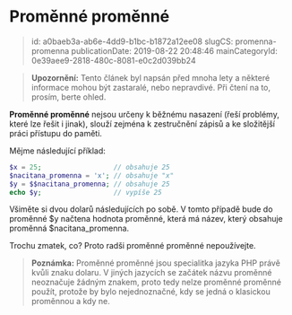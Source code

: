 Proměnné proměnné
================================

> id: a0baeb3a-ab6e-4dd9-b1bc-b1872a12ee08
> slugCS: promenna-promenna
> publicationDate: 2019-08-22 20:48:46
> mainCategoryId: 0e39aee9-2818-480c-8081-e0c2d039bb24

> **Upozornění:** Tento článek byl napsán před mnoha lety a některé informace mohou být zastaralé, nebo nepravdivé. Při čtení na to, prosím, berte ohled.

**Proměnné proměnné** nejsou určeny k běžnému nasazení (řeší problémy, které lze řešit i jinak), slouží zejména k zestručnění zápisů a ke složitější práci přístupu do paměti.

Mějme následující příklad:

```php
$x = 25;                  // obsahuje 25
$nacitana_promenna = 'x'; // obsahuje "x"
$y = $$nacitana_promenna; // obsahuje 25
echo $y;                  // vypíše 25
```


Všiměte si dvou dolarů následujících po sobě. V tomto případě bude do proměnné $y načtena hodnota proměnné, která má název, který obsahuje proměnná $nacitana_promenna.

Trochu zmatek, co? Proto radši proměnné proměnné nepoužívejte.
> **Poznámka:** Proměnné proměnné jsou specialitka jazyka PHP právě kvůli znaku dolaru. V jiných jazycích se začátek názvu proměnné neoznačuje žádným znakem, proto tedy nelze proměnné proměnné použít, protože by bylo nejednoznačné, kdy se jedná o klasickou proměnnou a kdy ne.
